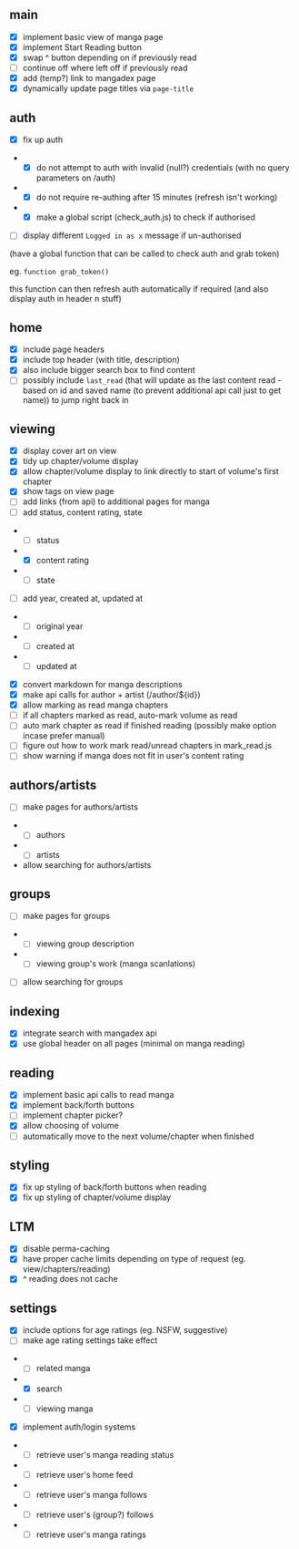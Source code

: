 ## main

- [x] implement basic view of manga page
- [x] implement Start Reading button
- [x] swap ^ button depending on if previously read
- [ ] continue off where left off if previously read
- [x] add (temp?) link to mangadex page
- [x] dynamically update page titles via `page-title`

## auth
- [x] fix up auth
- - [x] do not attempt to auth with invalid (null?) credentials (with no query parameters on /auth)
- - [x] do not require re-authing after 15 minutes (refresh isn't working)
- - [x] make a global script (check_auth.js) to check if authorised
- [ ] display different `Logged in as x` message if un-authorised

(have a global function that can be called to check auth and grab token)

eg. `function grab_token()`

this function can then refresh auth automatically if required (and also display auth in header n stuff)



## home

- [x] include page headers
- [x] include top header (with title, description)
- [x] also include bigger search box to find content
- [ ] possibly include `last_read` (that will update as the last content read - based on id and saved name (to prevent additional api call just to get name)) to jump right back in

## viewing

- [x] display cover art on view
- [x] tidy up chapter/volume display
- [x] allow chapter/volume display to link directly to start of volume's first chapter
- [x] show tags on view page
- [ ] add links (from api) to additional pages for manga
- [ ] add status, content rating, state
- - [ ] status
- - [x] content rating
- - [ ] state
- [ ] add year, created at, updated at
- - [ ] original year
- - [ ] created at
- - [ ] updated at
- [x] convert markdown for manga descriptions
- [x] make api calls for author + artist (/author/${id})
- [x] allow marking as read manga chapters
- [ ] if all chapters marked as read, auto-mark volume as read
- [ ] auto mark chapter as read if finished reading (possibly make option incase prefer manual)
- [ ] figure out how to work mark read/unread chapters in mark_read.js
- [ ] show warning if manga does not fit in user's content rating

## authors/artists

- [ ] make pages for authors/artists
- - [ ] authors
- - [ ] artists
- allow searching for authors/artists

## groups

- [ ] make pages for groups
- - [ ] viewing group description
- - [ ] viewing group's work (manga scanlations)
- [ ] allow searching for groups

## indexing

- [x] integrate search with mangadex api
- [x] use global header on all pages (minimal on manga reading)

## reading

- [x] implement basic api calls to read manga
- [x] implement back/forth buttons
- [ ] implement chapter picker?
- [x] allow choosing of volume
- [ ] automatically move to the next volume/chapter when finished

## styling

- [x] fix up styling of back/forth buttons when reading
- [x] fix up styling of chapter/volume display

## LTM

- [x] disable perma-caching
- [x] have proper cache limits depending on type of request (eg. view/chapters/reading)
- [x] ^ reading does not cache

## settings

- [x] include options for age ratings (eg. NSFW, suggestive)
- [ ] make age rating settings take effect
- - [ ] related manga
- - [x] search
- - [ ] viewing manga
- [x] implement auth/login systems
- - [ ] retrieve user's manga reading status
- - [ ] retrieve user's home feed
- - [ ] retrieve user's manga follows
- - [ ] retrieve user's (group?) follows
- - [ ] retrieve user's manga ratings
